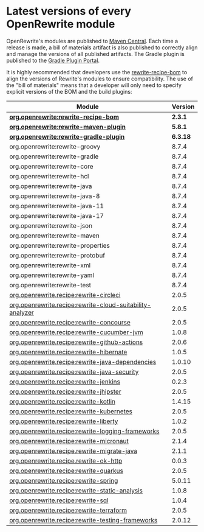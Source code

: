 # Latest versions of every OpenRewrite module

OpenRewrite's modules are published to [Maven Central](https://search.maven.org/search?q=org.openrewrite). Each time a release is made, a bill of materials artifact is also published to correctly align and manage the versions of all published artifacts. The Gradle plugin is published to the [Gradle Plugin Portal](https://plugins.gradle.org/plugin/org.openrewrite.rewrite).

It is highly recommended that developers use the [rewrite-recipe-bom](https://github.com/openrewrite/rewrite-recipe-bom) to align the versions of Rewrite's modules to ensure compatibility. The use of the "bill of materials" means that a developer will only need to specify explicit versions of the BOM and the build plugins:

| Module                                                                                                                          | Version   |
| --------------------------------------------------------------------------------------------------------------------------------| ----------|
| [**org.openrewrite:rewrite-recipe-bom**](https://github.com/openrewrite/rewrite-recipe-bom)                                     | **2.3.1** |
| [**org.openrewrite:rewrite-maven-plugin**](https://github.com/openrewrite/rewrite-maven-plugin)                                 | **5.8.1** |
| [**org.openrewrite:rewrite-gradle-plugin**](https://github.com/openrewrite/rewrite-gradle-plugin)                               | **6.3.18** |
| org.openrewrite:rewrite-groovy                                                                                                  | 8.7.4     |
| org.openrewrite:rewrite-gradle                                                                                                  | 8.7.4     |
| org.openrewrite:rewrite-core                                                                                                    | 8.7.4     |
| org.openrewrite:rewrite-hcl                                                                                                     | 8.7.4     |
| org.openrewrite:rewrite-java                                                                                                    | 8.7.4     |
| org.openrewrite:rewrite-java-8                                                                                                  | 8.7.4     |
| org.openrewrite:rewrite-java-11                                                                                                 | 8.7.4     |
| org.openrewrite:rewrite-java-17                                                                                                 | 8.7.4     |
| org.openrewrite:rewrite-json                                                                                                    | 8.7.4     |
| org.openrewrite:rewrite-maven                                                                                                   | 8.7.4     |
| org.openrewrite:rewrite-properties                                                                                              | 8.7.4     |
| org.openrewrite:rewrite-protobuf                                                                                                | 8.7.4     |
| org.openrewrite:rewrite-xml                                                                                                     | 8.7.4     |
| org.openrewrite:rewrite-yaml                                                                                                    | 8.7.4     |
| org.openrewrite:rewrite-test                                                                                                    | 8.7.4     |
| [org.openrewrite.recipe:rewrite-circleci](https://github.com/openrewrite/rewrite-circleci)                                      | 2.0.5     |
| [org.openrewrite.recipe:rewrite-cloud-suitability-analyzer](https://github.com/openrewrite/rewrite-cloud-suitability-analyzer)  | 2.0.5     |
| [org.openrewrite.recipe:rewrite-concourse](https://github.com/openrewrite/rewrite-concourse)                                    | 2.0.5     |
| [org.openrewrite.recipe:rewrite-cucumber-jvm](https://github.com/openrewrite/rewrite-cucumber-jvm)                              | 1.0.8     |
| [org.openrewrite.recipe:rewrite-github-actions](https://github.com/openrewrite/rewrite-github-actions)                          | 2.0.6     |
| [org.openrewrite.recipe:rewrite-hibernate](https://github.com/openrewrite/rewrite-hibernate)                                    | 1.0.5     |
| [org.openrewrite.recipe:rewrite-java-dependencies](https://github.com/openrewrite/rewrite-java-dependencies)                    | 1.0.10    |
| [org.openrewrite.recipe:rewrite-java-security](https://github.com/openrewrite/rewrite-java-security)                            | 2.0.5     |
| [org.openrewrite.recipe:rewrite-jenkins](https://github.com/openrewrite/rewrite-jenkins)                                        | 0.2.3     |
| [org.openrewrite.recipe:rewrite-jhipster](https://github.com/openrewrite/rewrite-jhipster)                                      | 2.0.5     |
| [org.openrewrite.recipe:rewrite-kotlin](https://github.com/openrewrite/rewrite-kotlin)                                          | 1.4.15    |
| [org.openrewrite.recipe:rewrite-kubernetes](https://github.com/openrewrite/rewrite-kubernetes)                                  | 2.0.5     |
| [org.openrewrite.recipe:rewrite-liberty](https://github.com/openrewrite/rewrite-liberty)                                        | 1.0.2     |
| [org.openrewrite.recipe:rewrite-logging-frameworks](https://github.com/openrewrite/rewrite-logging-frameworks)                  | 2.0.5     |
| [org.openrewrite.recipe:rewrite-micronaut](https://github.com/openrewrite/rewrite-micronaut)                                    | 2.1.4     |
| [org.openrewrite.recipe.rewrite-migrate-java](https://github.com/openrewrite/rewrite-migrate-java)                              | 2.1.1     |
| [org.openrewrite.recipe.rewrite-ok-http](https://github.com/openrewrite/rewrite-okhttp)                                         | 0.0.3     |
| [org.openrewrite.recipe:rewrite-quarkus](https://github.com/openrewrite/rewrite-quarkus)                                        | 2.0.5     |
| [org.openrewrite.recipe:rewrite-spring](https://github.com/openrewrite/rewrite-spring)                                          | 5.0.11    |
| [org.openrewrite.recipe:rewrite-static-analysis](https://github.com/openrewrite/rewrite-static-analysis)                        | 1.0.8     |
| [org.openrewrite.recipe:rewrite-sql](https://github.com/openrewrite/rewrite-sql)                                                | 1.0.4     |
| [org.openrewrite.recipe:rewrite-terraform](https://github.com/openrewrite/rewrite-terraform)                                    | 2.0.5     |
| [org.openrewrite.recipe:rewrite-testing-frameworks](https://github.com/openrewrite/rewrite-testing-frameworks)                  | 2.0.12    |
